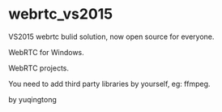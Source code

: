 # webrtc_vs2015
VS2015 webrtc bulid solution, now open source for everyone.

WebRTC for Windows.

WebRTC projects.

You need to add third party libraries by yourself, eg: ffmpeg.

by yuqingtong
